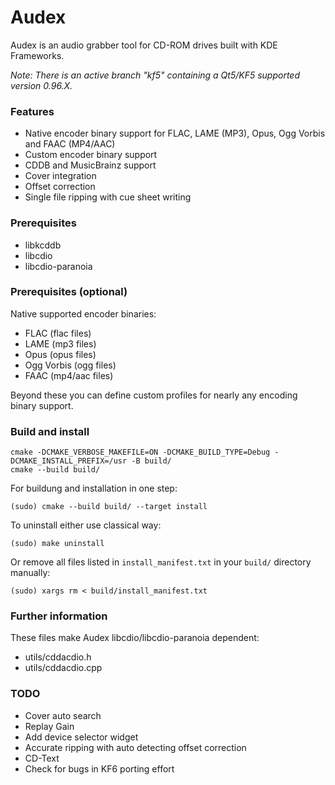 Audex
=====

Audex is an audio grabber tool for CD-ROM drives built with KDE Frameworks.

*Note: There is an active branch "kf5" containing a Qt5/KF5 supported version 0.96.X.*

### Features

* Native encoder binary support for FLAC, LAME (MP3), Opus, Ogg Vorbis and FAAC (MP4/AAC)
* Custom encoder binary support
* CDDB and MusicBrainz support
* Cover integration
* Offset correction
* Single file ripping with cue sheet writing

### Prerequisites

* libkcddb
* libcdio
* libcdio-paranoia

### Prerequisites (optional)

Native supported encoder binaries:

* FLAC (flac files)
* LAME (mp3 files)
* Opus (opus files)
* Ogg Vorbis (ogg files)
* FAAC (mp4/aac files)

Beyond these you can define custom profiles for nearly any encoding binary support.

### Build and install

```
cmake -DCMAKE_VERBOSE_MAKEFILE=ON -DCMAKE_BUILD_TYPE=Debug -DCMAKE_INSTALL_PREFIX=/usr -B build/
cmake --build build/
```

For buildung and installation in one step:

```
(sudo) cmake --build build/ --target install
```

To uninstall either use classical way:

```
(sudo) make uninstall
```

Or remove all files listed in `install_manifest.txt` in your `build/` directory manually:

```
(sudo) xargs rm < build/install_manifest.txt
```

### Further information

These files make Audex libcdio/libcdio-paranoia dependent:

* utils/cddacdio.h
* utils/cddacdio.cpp

### TODO

* Cover auto search
* Replay Gain
* Add device selector widget
* Accurate ripping with auto detecting offset correction
* CD-Text
* Check for bugs in KF6 porting effort
